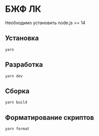 # БЖФ ЛК

Необходимо установить node.js >= 14

## Установка

```shell
yarn
```

## Разработка

```shell
yarn dev
```

## Сборка

```shell
yarn build
```

## Форматирование скриптов

```shell
yarn format
```
